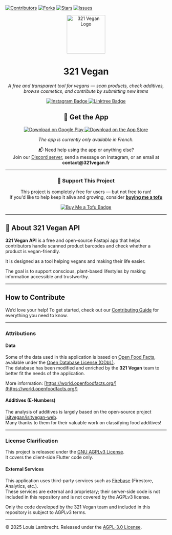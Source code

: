 [![Contributors][contributors-shield]][contributors-url] [![Forks][forks-shield]][forks-url] [![Stars][stars-shield]][stars-url] [![Issues][issues-shield]][issues-url]

<div align="center">
  <img src="https://github.com/llambrecht/321vegan-app/blob/main/images/app_icon.png" alt="321 Vegan Logo" width="120" />

  <h1>321 Vegan</h1>
  <p><em>A free and transparent tool for vegans — scan products, check additives, browse cosmetics, and contribute by submitting new items</em></p>

  <a href="https://www.instagram.com/321vegan.app" target="_blank">
    <img src="https://img.shields.io/badge/Instagram-@321vegan.app-E4405F?logo=instagram&logoColor=white&style=for-the-badge" alt="Instagram Badge"/>
  </a>
    <a href="https://linktr.ee/321vegan" target="_blank">
    <img src="https://img.shields.io/badge/More%20Links-Linktree-43E660?logo=Linktree&logoColor=white&style=for-the-badge" alt="Linktree Badge"/>
  </a>
</div>

<h2 align="center">📱 Get the App</h2>

<p align="center">
  <a href="https://play.google.com/store/apps/details?id=com.app321vegan.veganapp" target="_blank">
    <img src="https://img.shields.io/badge/Google_Play-4.9★-3DDC84?logo=google-play&logoColor=white&style=for-the-badge" alt="Download on Google Play"/>
  </a>
  <a href="https://apps.apple.com/fr/app/321-vegan/id6736880006" target="_blank">
    <img src="https://img.shields.io/badge/App_Store-5.0★-0D96F6?logo=apple&logoColor=white&style=for-the-badge" alt="Download on the App Store"/>
  </a>
</p>

<p align="center"><em>The app is currently only available in French.</em></p>

<p align="center">
  📬 Need help using the app or anything else?<br>
  Join our <a href="https://discord.com/invite/NV67QXS2JF" target="_blank">Discord server</a>, send a message on Instagram, or an email at <strong>contact@321vegan.fr</strong>
</p>

---

<div align="center">
  <h3>💚 Support This Project</h3>
  <p>
    This project is completely free for users — but not free to run!<br/>
    If you'd like to help keep it alive and growing, consider <a href="https://buymeacoffee.com/321vegan?new=1" target="_blank"><strong>buying me a tofu</strong></a>
  </p>
  <a href="https://buymeacoffee.com/321vegan" target="_blank">
    <img src="https://img.shields.io/badge/Buy%20Me%20a%20Tofu-FFDD00?style=for-the-badge&logo=leaflet&logoColor=black" alt="Buy Me a Tofu Badge"/>
  </a>
</div>

---

## 🌱 About 321 Vegan API

**321 Vegan API** is a free and open-source Fastapi app that helps contributors handle scanned product barcodes and check whether a product is vegan-friendly.

It is designed as a tool helping vegans and making their life easier.

The goal is to support conscious, plant-based lifestyles by making information accessible and trustworthy.

---

## How to Contribute

We’d love your help!
To get started, check out our [Contributing Guide](CONTRIBUTING.md) for everything you need to know.

---

### Attributions

#### Data

Some of the data used in this application is based on [Open Food Facts](https://world.openfoodfacts.org), available under the [Open Database License (ODbL)](https://opendatacommons.org/licenses/odbl/1-0/).  
The database has been modified and enriched by the **321 Vegan** team to better fit the needs of the application.

More information: [https://world.openfoodfacts.org/](https://world.openfoodfacts.org/)

#### Additives (E-Numbers)

The analysis of additives is largely based on the open-source project [isitvegan/isitvegan-web](https://github.com/isitvegan/isitvegan-web).  
Many thanks to them for their valuable work on classifying food additives!

---

### License Clarification

This project is released under the [GNU AGPLv3 License](https://www.gnu.org/licenses/agpl-3.0.html).  
It covers the client-side Flutter code only.

#### External Services

This application uses third-party services such as [Firebase](https://firebase.google.com) (Firestore, Analytics, etc.).  
These services are external and proprietary; their server-side code is not included in this repository and is not covered by the AGPLv3 license.

Only the code developed by the 321 Vegan team and included in this repository is subject to AGPLv3 terms.

---

© 2025 Louis Lambrecht. Released under the [AGPL-3.0 License](https://github.com/llambrecht/321vegan-api/blob/main/LICENSE).

[contributors-shield]: https://img.shields.io/github/contributors/llambrecht/321vegan-api.svg?style=for-the-badge
[contributors-url]: https://github.com/llambrecht/321vegan-api/graphs/contributors
[forks-shield]: https://img.shields.io/github/forks/llambrecht/321vegan-api.svg?style=for-the-badge
[forks-url]: https://github.com/llambrecht/321vegan-api/network/members
[stars-shield]: https://img.shields.io/github/stars/llambrecht/321vegan-api.svg?style=for-the-badge
[stars-url]: https://github.com/llambrecht/321vegan-api/stargazers
[issues-shield]: https://img.shields.io/github/issues/llambrecht/321vegan-api.svg?style=for-the-badge
[issues-url]: https://github.com/llambrecht/321vegan-api/issues
[license-shield]: https://img.shields.io/github/license/llambrecht/321vegan-api.svg?style=for-the-badge
[license-url]: https://github.com/llambrecht/321vegan-api/blob/main/LICENSE.md
[linkedin-shield]: https://img.shields.io/badge/LinkedIn-Connect-blue?logo=linkedin&style=for-the-badge
[linkedin-url]: https://www.linkedin.com/in/your-name/
